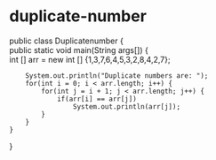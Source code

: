 # duplicate-number
public class Duplicatenumber {  
    public static void main(String args[]) {      
        int [] arr = new int [] {1,3,7,6,4,5,3,2,8,4,2,7};   
          
        System.out.println("Duplicate numbers are: ");  
        for(int i = 0; i < arr.length; i++) {  
            for(int j = i + 1; j < arr.length; j++) {  
                if(arr[i] == arr[j])  
                    System.out.println(arr[j]);  
            }  
        }  
    }  
}
